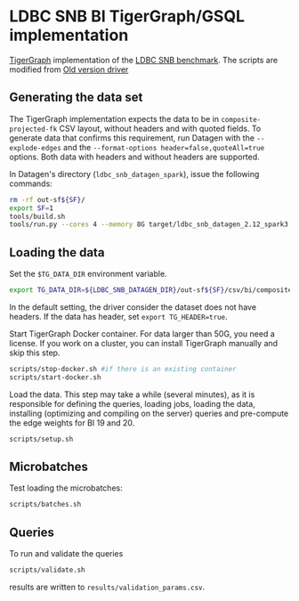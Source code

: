 # LDBC SNB BI TigerGraph/GSQL implementation

[TigerGraph](https://www.tigergraph.com) implementation of the [LDBC SNB benchmark](https://github.com/ldbc/ldbc_snb_docs). The scripts are modified from [Old version driver](https://github.com/tigergraph/ecosys/tree/ldbc/ldbc_benchmark/tigergraph/queries_v3)

## Generating the data set

The TigerGraph implementation expects the data to be in `composite-projected-fk` CSV layout, without headers and with quoted fields.
To generate data that confirms this requirement, run Datagen with the `--explode-edges` and the `--format-options header=false,quoteAll=true` options. Both data with headers and without headers are supported. 

In Datagen's directory (`ldbc_snb_datagen_spark`), issue the following commands:

```bash
rm -rf out-sf${SF}/
export SF=1
tools/build.sh
tools/run.py --cores 4 --memory 8G target/ldbc_snb_datagen_2.12_spark3.1-0.5.0-SNAPSHOT.jar -- --format csv --scale-factor ${SF} --explode-edges --mode bi --output-dir out-sf${SF}/ --generate-factors --format-options header=false
```

## Loading the data

Set the `$TG_DATA_DIR` environment variable.
```bash
export TG_DATA_DIR=${LDBC_SNB_DATAGEN_DIR}/out-sf${SF}/csv/bi/composite-projected-fk/
```

In the default setting, the driver consider the dataset does not have headers. If the data has header, set `export TG_HEADER=true`.

Start TigerGraph Docker container. For data larger than 50G, you need a license. If you work on a cluster, you can install TigerGraph manually and skip this step.

```bash
scripts/stop-docker.sh #if there is an existing container
scripts/start-docker.sh
```

Load the data. This step may take a while (several minutes), as it is responsible for defining the queries, loading jobs, loading the data, installing (optimizing and compiling on the server) queries and pre-compute the edge weights for BI 19 and 20.

```bash
scripts/setup.sh
```

## Microbatches

Test loading the microbatches:

```bash
scripts/batches.sh
```

## Queries

To run and validate the queries

```bash
scripts/validate.sh
```

results are written to `results/validation_params.csv`.
